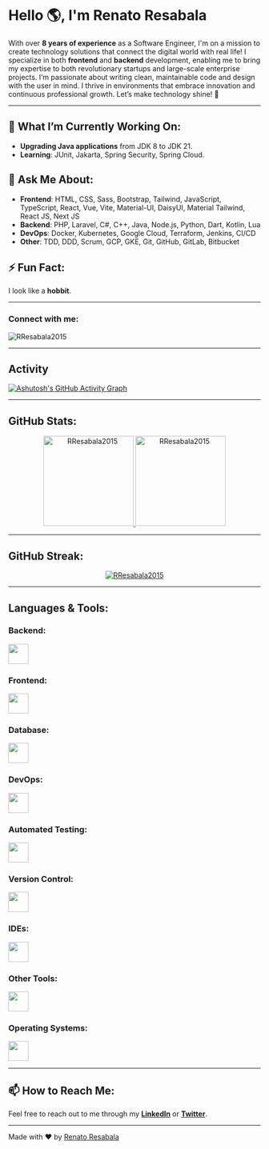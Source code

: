 # Hello 🌎, I'm **Renato Resabala**

With over **8 years of experience** as a Software Engineer, I'm on a mission to create technology solutions that connect the digital world with real life! I specialize in both **frontend** and **backend** development, enabling me to bring my expertise to both revolutionary startups and large-scale enterprise projects. I’m passionate about writing clean, maintainable code and design with the user in mind. I thrive in environments that embrace innovation and continuous professional growth. Let’s make technology shine! 🚀

---

## 🔭 What I’m Currently Working On:
- **Upgrading Java applications** from JDK 8 to JDK 21.
- **Learning**: JUnit, Jakarta, Spring Security, Spring Cloud.

## 💬 Ask Me About:
- **Frontend**: HTML, CSS, Sass, Bootstrap, Tailwind, JavaScript, TypeScript, React, Vue, Vite, Material-UI, DaisyUI, Material Tailwind, React JS, Next JS
- **Backend**: PHP, Laravel, C#, C++, Java, Node.js, Python, Dart, Kotlin, Lua
- **DevOps**: Docker, Kubernetes, Google Cloud, Terraform, Jenkins, CI/CD
- **Other**: TDD, DDD, Scrum, GCP, GKE, Git, GitHub, GitLab, Bitbucket

## ⚡ Fun Fact:
I look like a **hobbit**.

---

### Connect with me:
<p align="left">
  <a href="https://twitter.com/RenatoResabala" target="_blank"><i class="devicon-twitter-original" alt="Renato_Resabala" height="40" width="40"></i></a>
  <a href="https://www.linkedin.com/in/renato-r-611795133/" target="_blank"><i class="devicon-linkedin-plain colored" alt="Renato_Resabala" height="40" width="40"></i></a>
</p>

<p align="left"> 
  <img src="https://komarev.com/ghpvc/?username=RResabala2015&label=Profile%20views&color=0e75b6&style=flat" alt="RResabala2015" />
</p>

---

## Activity

[![Ashutosh's GitHub Activity Graph](https://github-readme-activity-graph.vercel.app/graph?username=RResabala2015&bg_color=100f0f&color=4c5e9e&line=4c569e&point=403e41&area=true&hide_border=true)](https://github.com/ashutosh00710/github-readme-activity-graph)

---

## GitHub Stats:
<div align="center">
  <a href="https://github.com/RResabala2015">
    <img height="180em" src="https://github-readme-stats.vercel.app/api/top-langs?username=RResabala2015&show_icons=true&locale=en&layout=compact&theme=tokyonight" alt="RResabala2015"/>
    <img height="180em" src="https://github-readme-stats.vercel.app/api?username=RResabala2015&show_icons=true&locale=en&layout=compact&theme=tokyonight" alt="RResabala2015"/>
  </a>
</div>

---

## GitHub Streak:
<p align="center">
  <a href="https://github.com/RResabala2015">
    <img src="https://github-readme-streak-stats.herokuapp.com/?user=RResabala2015&&theme=tokyonight" alt="RResabala2015" />
  </a>
</p>

---

## Languages & Tools:

### Backend:
<img height="40" src="https://skillicons.dev/icons?i=php,java,cs,net,python,laravel,spring,maven,hibernate,nodejs,fastapi,flask,express,nginx,vite"/>

### Frontend:
<img height="40" src="https://skillicons.dev/icons?i=vue,vuetify,react,mui,bootstrap,html,css,sass,js,ts,figma"/>

### Database:
<img height="40" src="https://skillicons.dev/icons?i=mysql,postgresql,mongodb,elasticsearch"/>

### DevOps:
<img height="40" src="https://skillicons.dev/icons?i=docker,kubernetes,gcp,terraform,jenkins,githubactions,gitlab"/>

### Automated Testing:
<img height="40" src="https://skillicons.dev/icons?i=selenium,jest,pytest,phpunit"/>

### Version Control:
<img height="40" src="https://skillicons.dev/icons?i=git,github,gitlab,bitbucket"/>

### IDEs:
<img height="40" src="https://skillicons.dev/icons?i=vscode,phpstorm,eclipse,visualstudio,webstorm,sublime"/>

### Other Tools:
<img height="40" src="https://skillicons.dev/icons?i=rabbitmq,grafana,bash"/>

### Operating Systems:
<img height="40" src="https://skillicons.dev/icons?i=windows,ubuntu,debian,alpine"/>

---

## 📫 How to Reach Me:
Feel free to reach out to me through my **[LinkedIn](https://www.linkedin.com/in/renato-r-611795133/)** or **[Twitter](https://twitter.com/RenatoResabala)**.

---

Made with ❤️ by [Renato Resabala](https://github.com/RResabala2015)
